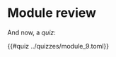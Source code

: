 # Module review

<!-- src/your-chapter.md -->

And now, a _quiz_:

{{#quiz ../quizzes/module_9.toml}}

